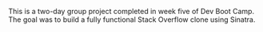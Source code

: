 This is a two-day group project completed in week five of Dev Boot Camp. The goal was to build a fully functional Stack Overflow clone using Sinatra.
